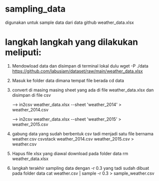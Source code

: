 # sampling_data
digunakan untuk sample data dari data github weather_data.xlsx

# langkah langkah yang dilakukan meliputi: 

1. Mendowload data dan disimpan di terminal lokal dulu
wget -P ./data https://github.com/labusiam/dataset/raw/main/weather_data.xlsx


2. Masuk ke folder data dimana tempat file berada 
cd data 

3. convert di masing masing sheet yang ada di file weather_data.xlsx dan disimpan di file csv 

    --> in2csv weather_data.xlsx --sheet 'weather_2014' > weather_2014.csv

    --> in2csv weather_data.xlsx --sheet 'weather_2015' > weather_2015.csv

4. gabung data yang sudah berbentuk csv tadi menjadi satu file bernama weather.csv
csvstack weather_2014.csv weather_2015.csv > weather.csv

5. Hapus file xlsx yang diawal download pada folder data 
rm weather_data.xlsx 

6. langkah terakhir sampling data dengan -r 0.3 yang tadi sudah dibuat pada folder data 
cat weather.csv | sample -r 0.3 > sample_weather.csv
